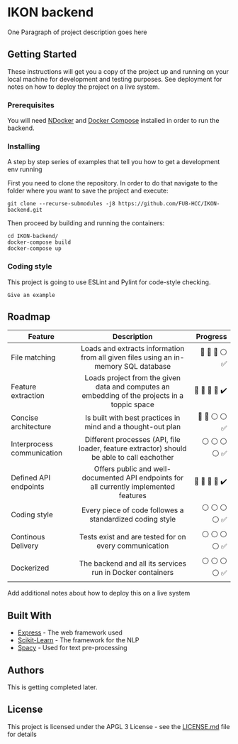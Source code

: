 # IKON backend

One Paragraph of project description goes here

## Getting Started

These instructions will get you a copy of the project up and running on your local machine for development and testing purposes. See deployment for notes on how to deploy the project on a live system.

### Prerequisites

You will need [NDocker](https://docs.docker.com/install/) and [Docker Compose](https://docs.docker.com/compose/install/) installed in order to run the backend. 


### Installing

A step by step series of examples that tell you how to get a development env running

First you need to clone the repository.
In order to do that navigate to the folder where you want to save the project and execute:

```
git clone --recurse-submodules -j8 https://github.com/FUB-HCC/IKON-backend.git
```

Then proceed by building and running the containers:
```
cd IKON-backend/
docker-compose build
docker-compose up
```

### Coding style

This project is going to use ESLint and Pylint for code-style checking. 

```
Give an example
```

## Roadmap
| Feature       				| Description                                    											   |															    Progress  |
| ------------- 				|:-------------:                                 											   |    															    -----:|
| File matching 				| Loads and extracts information from all given files using an in-memory SQL database          | :red_circle: :red_circle: :red_circle: :white_circle: :white_check_mark: |
| Feature extraction      	    | Loads project from the given data and computes an embedding of the projects in a toppic space| :red_circle: :red_circle: :red_circle: :red_circle: :heavy_check_mark:   |
| Concise architecture   		| Is built with best practices in mind and a thought-out plan		    				   |:red_circle: :red_circle: :white_circle: :white_circle: :white_check_mark:|
| Interprocess communication	| Different processes (API, file loader, feature extractor) should be able to call eachother   |:white_circle: :white_circle: :white_circle: :white_circle: :white_check_mark:|
| Defined API endpoints   		| Offers public and well-documented API endpoints for all currently implemented features	   |:red_circle: :red_circle: :red_circle: :red_circle: :heavy_check_mark:|
| Coding style   		  		| Every piece of code followes a standardized coding style									   |:white_circle: :white_circle: :white_circle: :white_circle: :white_check_mark:|
| Continous Delivery	  		| Tests exist and are tested for on every communication 									   |:white_circle: :white_circle: :white_circle: :white_circle: :white_check_mark:|
| Dockerized    		  		| The backend and all its services run in Docker containers									   |:white_circle: :white_circle: :white_circle: :white_circle: :white_check_mark:|


Add additional notes about how to deploy this on a live system

## Built With

* [Express](http://expressjs.com/de/) - The web framework used
* [Scikit-Learn](http://scikit-learn.org/stable/index.html) - The framework for the NLP 
* [Spacy](https://spacy.io/) - Used for text pre-processing


## Authors

This is getting completed later.

## License

This project is licensed under the APGL 3 License - see the [LICENSE.md](LICENSE.md) file for details
